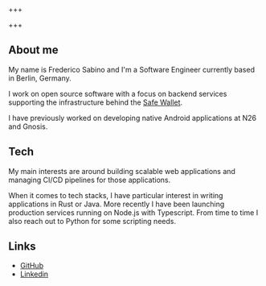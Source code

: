 +++

+++

## About me

My name is Frederico Sabino and I'm a Software Engineer currently based in Berlin, Germany.

I work on open source software with a focus on backend services supporting the infrastructure behind the [Safe Wallet](https://safe.global).

I have previously worked on developing native Android applications at N26 and Gnosis.

## Tech

My main interests are around building scalable web applications and managing CI/CD pipelines for those applications.

When it comes to tech stacks, I have particular interest in writing applications in Rust or Java. 
More recently I have been launching production services running on Node.js with Typescript. From time to time I also reach out to Python
for some scripting needs.

## Links

- [GitHub](https://github.com/fmrsabino)
- [Linkedin](https://www.linkedin.com/in/fredericosabino/)
